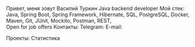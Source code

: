 Привет, меня зовут Василий Туркин
Java backend developer
Мой стек: Java, Spring Boot, Spring Framework, Hibernate, SQL, PostgreSQL, Docker, Maven, Git, JUnit, Mockito, Postman, REST,   
Open for job offers
Контакты:
Telegram:
E-mail:

Проекты: 
Статистика

